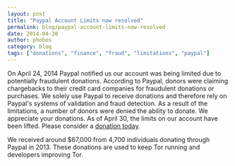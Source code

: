 ```yaml
---
layout: post
title: "Paypal Account Limits now resolved"
permalink: blog/paypal-account-limits-now-resolved
date: 2014-04-30
author: phobos
category: blog
tags: ["donations", "finance", "fraud", "limitations", "paypal"]
---
```


On April 24, 2014 Paypal notified us our account was being limited due to potentially fraudulent donations. According to Paypal, donors were claiming chargebacks to their credit card companies for fraudulent donations or purchases. We solely use Paypal to receive donations and therefore rely on Paypal's systems of validation and fraud detection. As a result of the limitations, a number of donors were denied the ability to donate. We appreciate your donations. As of April 30, the limits on our account have been lifted. Please consider a [donation today](https://www.torproject.org/donate/donate.html.en).

We received around $67,000 from 4,700 individuals donating through Paypal in 2013. These donations are used to keep Tor running and developers improving Tor.


